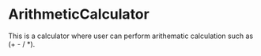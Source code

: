 # ArithmeticCalculator
This is a calculator where user can perform arithematic calculation such as (+ - / *).

